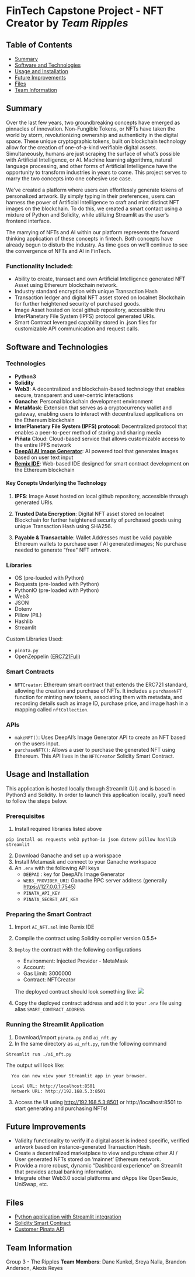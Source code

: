 # FinTech Capstone Project - NFT Creator by *Team Ripples*

## Table of Contents
* [Summary](#summary)
* [Software and Technologies](#software-and-technologies-used)
* [Usage and Installation](#usage-and-installation)
* [Future Improvements](future-improvements)
* [Files](#files)
* [Team Information](#team-information)

## Summary

Over the last few years, two groundbreaking concepts have emerged as pinnacles of innovation. Non-Fungible Tokens, or NFTs have taken the world by storm, revolutionizing ownership and authenticity in the digital space. These unique cryptographic tokens, built on blockchain technology allow for the creation of one-of-a-kind verifiable digital assets. Simultaneously, humans are just scraping the surface of what’s possible with Artificial Intelligence, or AI. Machine learning algorithms, natural language processing, and other forms of Artificial Intelligence have the opportunity to transform industries in years to come. This project serves to marry the two concepts into one cohesive use case. 

We’ve created a platform where users can effortlessly generate tokens of personalized artwork. By simply typing in their preferences, users can harness the power of Artificial Intelligence to craft and mint distinct NFT images on the blockchain. To do this, we created a  smart contact using a mixture of Python and Solidity, while utilizing Streamlit as the user’s frontend interface. 
 
The marrying of NFTs and AI within our platform represents the forward thinking application of these concepts in fintech. Both concepts have already begun to disturb the industry. As time goes on we’ll continue to see the convergence of NFTs and AI in FinTech. 

### Functionality Included:
- Ability to create, transact and own Artificial Intelligence generated NFT Asset using Ethereum blockchain network.
- Industry standard encryption with unique Transaction Hash
- Transaction ledger and digital NFT asset stored on localnet Blockchain for further heightened security of purchased goods.
- Image Asset hosted on local github repository, accessible thru InterPlanetary File System (IPFS) protocol generated URIs.
- Smart Contract leveraged capability stored in .json files for customizable API communication and request calls.


## Software and Technologies

### Technologies
- **Python3**
- **Solidity**
- **Web3**: A decentralized and blockchain-based technology that enables secure, transparent and user-centric interactions
- **Ganache**: Personal blockchain development environment
- **MetaMask**: Extension that serves as a cryptocurrency wallet and gateway, enabling users to interact with decentralized applications on the Ethereum blockchain
- **InterPlanetary File System (IPFS) protocol**: Decentralized protocol that enables a peer-to-peer method of storing and sharing media
- **Piñata** Cloud: Cloud-based service that allows customizable access to the entire IPFS network
- **[DeepAI AI Image Generator](https://deepai.org/machine-learning-model/text2img)**: AI powered tool that generates images based on user text input
- **[Remix IDE](https://remix.ethereum.org)**: Web-based IDE designed for smart contract development on the Ethereum blockchain

#### Key Conepts Underlying the Technology 
1. **IPFS**: Image Asset hosted on local github repository, accessible through generated URIs.

2. **Trusted Data Encryption**: Digital NFT asset stored on localnet Blockchain for further heightened security of purchased goods using unique Transaction Hash using SHA256.

3. **Payable & Transactable**: Wallet Addresses must be valid payable Ethereum wallets to purchase user / AI generated images; No purchase needed to generate "free" NFT artwork.


### Libraries
- OS (pre-loaded with Python)
- Requests (pre-loaded with Python)
- PythonIO (pre-loaded with Python)
- Web3
- JSON
- Dotenv
- Pillow (PIL)
- Hashlib
- Streamlit

Custom Libraries Used:
- `pinata.py`
- OpenZeppelin ([ERC721Full]((https://github.com/OpenZeppelin/openzeppelin-contracts/blob/release-v2.5.0/contracts/token/ERC721/ERC721Full.sol)))

### Smart Contracts

- `NFTCreator`: Ethereum smart contract that extends the ERC721 standard, allowing the creation and purchase of NFTs. It includes a `purchaseNFT` function for minting new tokens, associating them with metadata, and recording details such as image ID, purchase price, and image hash in a mapping called `nftCollection`.

### APIs
- `makeNFT()`: Uses DeepAI’s Image Generator API to create an NFT based on the users input.
- `purchaseNFT()`: Allows a user to purchase the generated NFT using Ethereum. This API lives in the `NFTCreator` Solidity Smart Contract.

## Usage and Installation

This application is hosted locally through Streamlit (UI) and is based in Python3 and Solidity. In order to launch this application locally, you’ll need to follow the steps below.

### Prerequisites

1. Install required libraries listed above

```
pip install os requests web3 python-io json dotenv pillow hashlib streamlit
```

2. Download Ganache and set up a workspace 
3. Install Metamask and connect to your Ganache workspace
4. An `.env` with the following API keys
    - `DEEPAI` : key for DeepAI’s Image Generator
    - `WEB3_PROVIDER_URI`: Ganache RPC server address (generally https://127.0.0.1:7545)
    - `PINATA_API_KEY`
    - `PINATA_SECRET_API_KEY`

### Preparing the Smart Contract
1. Import `AI_NFT.sol` into Remix IDE
2. Compile the contract using Solidity compiler version 0.5.5+
3. `Deploy` the contract with the following configurations
    - Environment: Injected Provider - MetaMask
    - Account: <Ganache account connected to MetaMask>
    - Gas Limit: 3000000
    - Contract: NFTCreator
	  
    The deployed contract should look something like: 
    ![](./Resources/sample_deployed_contract.png)

4. Copy the deployed contract address and add it to your `.env` file using alias `SMART_CONTRACT_ADDRESS`

### Running the Streamlit Application

1. Download/import `pinata.py` and `ai_nft.py` 
2. In the same directory as `ai_nft.py`, run the following command
  ```
  Streamlit run ./ai_nft.py
  ```

  The output will look like:

  ```
    You can now view your Streamlit app in your browser.

    Local URL: http://localhost:8501
    Network URL: http://192.168.5.3:8501
  ```

3. Access the UI using http://192.168.5.3:8501 or http://localhost:8501 to start generating and purchasing NFTs!


## Future Improvements

- Validity functionality to verify if a digital asset is indeed specific, verified artwork based on instance-generated Transaction Hash.
- Create a decentralized marketplace to view and purchase other AI / User generated NFTs stored on ‘mainnet’ Ethereum network.
- Provide a more robust, dynamic “Dashboard experience” on Streamlit that provides actual banking information.
- Integrate other Web3.0 social platforms and dApps like OpenSea.io, UniSwap, etc.
  

## Files
* [Python application with Streamlit integration](./project_files/ai_nft.py)
* [Solidity Smart Contract](./project_files/AI_NFT.sol)
* [Customer Pinata API](./project_files/pinata.py)

## Team Information
Group 3 - The Ripples
**Team Members**: Dane Kunkel, Sreya Nalla, Brandon Anderson, Alexis Reyes